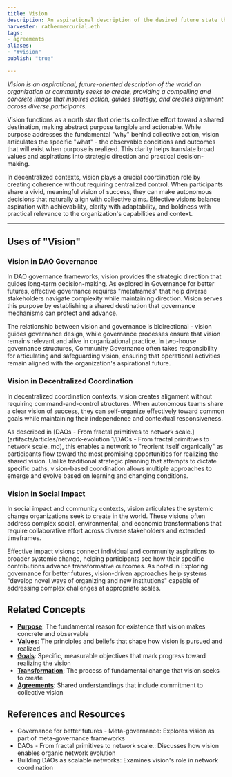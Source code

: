```yaml
---
title: Vision
description: An aspirational description of the desired future state that an organization or community seeks to create through its collective efforts
harvester: rathermercurial.eth
tags:
- agreements
aliases:
- "#vision"
publish: "true"

---
```


_Vision is an aspirational, future-oriented description of the world an organization or community seeks to create, providing a compelling and concrete image that inspires action, guides strategy, and creates alignment across diverse participants._

Vision functions as a north star that orients collective effort toward a shared destination, making abstract purpose tangible and actionable. While purpose addresses the fundamental "why" behind collective action, vision articulates the specific "what" - the observable conditions and outcomes that will exist when purpose is realized. This clarity helps translate broad values and aspirations into strategic direction and practical decision-making.

In decentralized contexts, vision plays a crucial coordination role by creating coherence without requiring centralized control. When participants share a vivid, meaningful vision of success, they can make autonomous decisions that naturally align with collective aims. Effective visions balance aspiration with achievability, clarity with adaptability, and boldness with practical relevance to the organization's capabilities and context.

---

## Uses of "Vision"

### Vision in DAO Governance

In DAO governance frameworks, vision provides the strategic direction that guides long-term decision-making. As explored in Governance for better futures, effective governance requires "metaframes" that help diverse stakeholders navigate complexity while maintaining direction. Vision serves this purpose by establishing a shared destination that governance mechanisms can protect and advance.

The relationship between vision and governance is bidirectional - vision guides governance design, while governance processes ensure that vision remains relevant and alive in organizational practice. In two-house governance structures, Community Governance often takes responsibility for articulating and safeguarding vision, ensuring that operational activities remain aligned with the organization's aspirational future.

### Vision in Decentralized Coordination

In decentralized coordination contexts, vision creates alignment without requiring command-and-control structures. When autonomous teams share a clear vision of success, they can self-organize effectively toward common goals while maintaining their independence and contextual responsiveness.

As described in [DAOs - From fractal primitives to network scale.](artifacts/articles/network-evolution 1/DAOs - From fractal primitives to network scale..md), this enables a network to "reorient itself organically" as participants flow toward the most promising opportunities for realizing the shared vision. Unlike traditional strategic planning that attempts to dictate specific paths, vision-based coordination allows multiple approaches to emerge and evolve based on learning and changing conditions.

### Vision in Social Impact

In social impact and community contexts, vision articulates the systemic change organizations seek to create in the world. These visions often address complex social, environmental, and economic transformations that require collaborative effort across diverse stakeholders and extended timeframes.

Effective impact visions connect individual and community aspirations to broader systemic change, helping participants see how their specific contributions advance transformative outcomes. As noted in Exploring governance for better futures, vision-driven approaches help systems "develop novel ways of organizing and new institutions" capable of addressing complex challenges at appropriate scales.

## Related Concepts

- **[Purpose](tags/purpose.md)**: The fundamental reason for existence that vision makes concrete and observable
- **[Values](tags/values.md)**: The principles and beliefs that shape how vision is pursued and realized
- **[Goals](tags/goals.md)**: Specific, measurable objectives that mark progress toward realizing the vision
- **[Transformation](tags/transformation.md)**: The process of fundamental change that vision seeks to create
- **[Agreements](tags/agreements.md)**: Shared understandings that include commitment to collective vision

## References and Resources

- Governance for better futures - Meta-governance: Explores vision as part of meta-governance frameworks
- DAOs - From fractal primitives to network scale.: Discusses how vision enables organic network evolution
- Building DAOs as scalable networks: Examines vision's role in network coordination